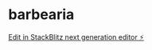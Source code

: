 # barbearia

[Edit in StackBlitz next generation editor ⚡️](https://stackblitz.com/~/github.com/Paulofarias01/barbearia)